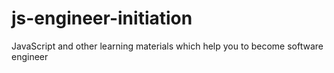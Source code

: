 # js-engineer-initiation
JavaScript and other learning materials which help you to become software engineer
